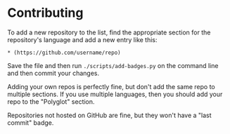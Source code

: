 # Contributing

To add a new repository to the list, find the appropriate section for
the repository's language and add a new entry like this:

    * (https://github.com/username/repo)

Save the file and then run `./scripts/add-badges.py` on the command
line and then commit your changes.

Adding your own repos is perfectly fine, but don't add the same repo
to multiple sections.  If you use multiple languages, then you should
add your repo to the "Polyglot" section.

Repositories not hosted on GitHub are fine, but they won't have a
"last commit" badge.
